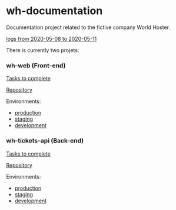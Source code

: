 # wh-documentation

Documentation project related to the fictive company World Hoster.

[logs from 2020-05-08 to 2020-05-11](./logs/index.md)

There is currently two projets:

### wh-web (Front-end)

[Tasks to complete](https://github.com/hollox/wh-documentation/projects/3)

[Repository](https://github.com/hollox/wh-web)

Environments:
- [production](https://www.worldhoster.live)
- [staging](http://staging.worldhoster.live)
- [development](http://dev.worldhoster.live) 
    
### wh-tickets-api (Back-end)
  
[Tasks to complete](https://github.com/hollox/wh-documentation/projects/1)

[Repository](https://github.com/hollox/wh-support-api)

Environments:
- [production](https://tickets-api.worldhoster.live/v1/tickets) 
- [staging](https://tickets-api.worldhoster.live/v1/tickets) 
- [development](https://tickets-api.worldhoster.live/v1/tickets) 

